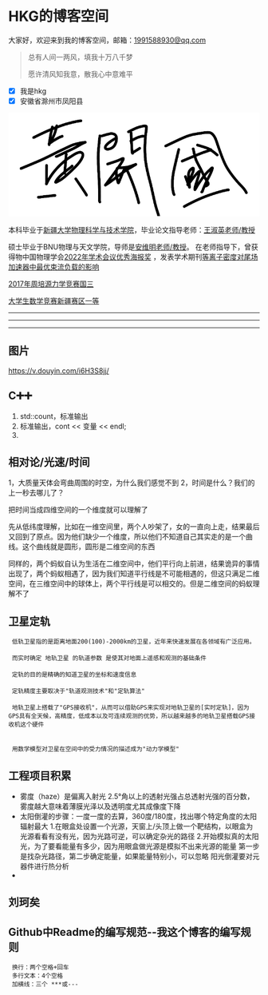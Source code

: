 # HKG的博客空间

<p align="center">
 
大家好，欢迎来到我的博客空间，邮箱：1991588930@qq.com

</p>

> 总有人间一两风，填我十万八千梦
>
> 愿许清风知我意，散我心中意难平

- [x] 我是hkg
- [x] 安徽省滁州市凤阳县

![](./20240704-220111.png "我的签名")

本科毕业于[新疆大学物理科学与技术学院](https://phy.xju.edu.cn/)，毕业论文指导老师：[王淑英老师/教授](https://phy.xju.edu.cn/info/1121/2164.htm)

硕士毕业于BNU物理与天文学院，导师是[安维明老师/教授](https://astro.bnu.edu.cn/zw/gk/szdw/zrjs/js/102182.html)。
在老师指导下，曾获得物中国物理学会[2022年学术会议优秀海报奖](http://meeting.cps-net.org.cn/sustech2022/multiinfo/74)
，发表学术期刊[等离子密度对尾场加速器中最优束流负载的影响](http://www.bnujournal.com/article/doi/10.12202/j.0476-0301.2023166)

[2017年周培源力学竞赛国三](https://publicqn.saikr.com/23ac802d349a4fb6bc7586455d363a341498643688769.xls?attname=%E9%99%84%E4%BB%B62%EF%BC%9A%E4%B8%AA%E4%BA%BA%E8%B5%9B%E4%B8%89%E7%AD%89%E5%A5%96%E5%92%8C%E4%BC%98%E7%A7%80%E5%A5%96.xls)

[大学生数学竞赛新疆赛区一等](https://mp.weixin.qq.com/s/JK12FDrq0Thcwr0rGBTbIA)

 ***
 ---
 




---

## 图片

https://v.douyin.com/i6H3S8jj/ 






## C➕➕

1. std::count，标准输出
2. 标准输出，cont << 变量 << endl;
3. 

## 相对论/光速/时间
1，大质量天体会弯曲周围的时空，为什么我们感觉不到
2，时间是什么？我们的上一秒去哪儿了？

把时间当成四维空间的一个维度就可以理解了

先从低纬度理解，比如在一维空间里，两个人吵架了，女的一直向上走，结果最后又回到了原点。因为他们缺少一个维度，所以他们不知道自己其实走的是一个曲线。这个曲线就是圆形，圆形是二维空间的东西

同样的，两个蚂蚁自认为生活在二维空间中，他们平行向上前进，结果诡异的事情出现了，两个蚂蚁相遇了，因为我们知道平行线是不可能相遇的，但这只满足二维空间，在三维空间中的球体上，两个平行线是可以相交的。但是二维空间的蚂蚁理解不了

## 卫星定轨


     低轨卫星指的是距离地面200(100)-2000km的卫星，近年来快速发展在各领域有广泛应用。

     而实时确定 地轨卫星 的轨道参数 是使其对地面上遥感和观测的基础条件

     定轨的目的是精确的知道卫星的坐标和速度信息

     定轨精度主要取决于"轨道观测技术"和"定轨算法"

     地轨卫星上搭载了"GPS接收机"，从而可以借助GPS来实现对地轨卫星的[实时定轨]，因为GPS具有全天候，高精度，低成本以及可连续观测的优势，所以越来越多的地轨卫星搭载GPS接收机这个硬件


     用数学模型对卫星在空间中的受力情况的描述成为"动力学模型"

## 工程项目积累


- 雾度（haze）是偏离入射光 2.5°角以上的透射光强占总透射光强的百分数，雾度越大意味着薄膜光泽以及透明度尤其成像度下降
- 太阳倒灌的步骤：一度一度的去算，360度/180度，找出哪个特定角度的太阳辐射最大
1.在眼盒处设置一个光源，天窗上/头顶上做一个靶结构，以眼盒为光源看看有没有光，因为光路可逆，可以确定杂光的路径
2.开始模拟真的太阳光，为了要看能量有多少，因为用眼盒做光源是模拟不出来光源的能量
  第一步是找杂光路径，第二步确定能量，如果能量特别小，可以忽略
  阳光倒灌要对元器件进行热分析
-

## 刘珂矣


## Github中Readme的编写规范--我这个博客的编写规则

     换行：两个空格+回车
     多行文本：4个空格
     加横线：三个 ***或---
     




